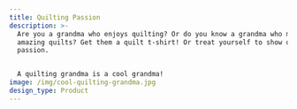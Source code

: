 ```yaml
---
title: Quilting Passion
description: >-
  Are you a grandma who enjoys quilting? Or do you know a grandma who makes
  amazing quilts? Get them a quilt t-shirt! Or treat yourself to show of your
  passion.


  A quilting grandma is a cool grandma!
image: /img/cool-quilting-grandma.jpg
design_type: Product
---
```


